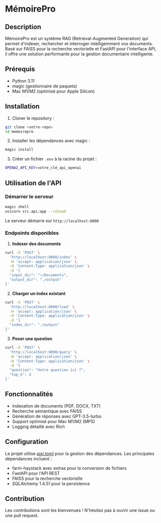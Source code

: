 # MémoirePro

## Description
MémoirePro est un système RAG (Retrieval-Augmented Generation) qui permet d'indexer, rechercher et interroger intelligemment vos documents. Basé sur FAISS pour la recherche vectorielle et FastAPI pour l'interface API, il offre une solution performante pour la gestion documentaire intelligente.

## Prérequis
- Python 3.11
- magic (gestionnaire de paquets)
- Mac M1/M2 (optimisé pour Apple Silicon)

## Installation

1. Cloner le repository :
```bash
git clone <votre-repo>
cd memoirepro
```

2. Installer les dépendances avec magic :
```bash
magic install
```

3. Créer un fichier `.env` à la racine du projet :
```bash
OPENAI_API_KEY=votre_clé_api_openai
```

## Utilisation de l'API

### Démarrer le serveur
```bash
magic shell
uvicorn src.api:app --reload
```
Le serveur démarre sur `http://localhost:8000`

### Endpoints disponibles

1. **Indexer des documents**
```bash
curl -X 'POST' \
  'http://localhost:8000/index' \
  -H 'accept: application/json' \
  -H 'Content-Type: application/json' \
  -d '{
  "input_dir": "~/Documents",
  "output_dir": "./output"
}'
```

2. **Charger un index existant**
```bash
curl -X 'POST' \
  'http://localhost:8000/load' \
  -H 'accept: application/json' \
  -H 'Content-Type: application/json' \
  -d '{
  "index_dir": "./output"
}'
```

3. **Poser une question**
```bash
curl -X 'POST' \
  'http://localhost:8000/query' \
  -H 'accept: application/json' \
  -H 'Content-Type: application/json' \
  -d '{
  "question": "Votre question ici ?",
  "top_k": 3
}'
```

## Fonctionnalités

- Indexation de documents (PDF, DOCX, TXT)
- Recherche sémantique avec FAISS
- Génération de réponses avec GPT-3.5-turbo
- Support optimisé pour Mac M1/M2 (MPS)
- Logging détaillé avec Rich

## Configuration

Le projet utilise [pixi.toml](cci:7://file:///Volumes/r0/haystack/pixi.toml:0:0-0:0) pour la gestion des dépendances. Les principales dépendances incluent :
- farm-haystack avec extras pour la conversion de fichiers
- FastAPI pour l'API REST
- FAISS pour la recherche vectorielle
- SQLAlchemy 1.4.51 pour la persistence

## Contribution
Les contributions sont les bienvenues ! N'hésitez pas à ouvrir une issue ou une pull request.
